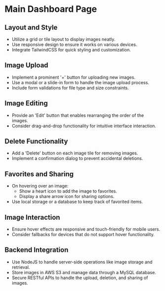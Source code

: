 # Main Dashboard Page

## Layout and Style
- Utilize a grid or tile layout to display images neatly.
- Use responsive design to ensure it works on various devices.
- Integrate TailwindCSS for quick styling and customization.

## Image Upload
- Implement a prominent '+' button for uploading new images.
- Use a modal or a slide-in form to handle the image upload process.
- Include form validations for file type and size constraints.

## Image Editing
- Provide an 'Edit' button that enables rearranging the order of the images.
- Consider drag-and-drop functionality for intuitive interface interaction.

## Delete Functionality
- Add a 'Delete' button on each image tile for removing images.
- Implement a confirmation dialog to prevent accidental deletions.

## Favorites and Sharing
- On hovering over an image:
  - Show a heart icon to add the image to favorites.
  - Display a share arrow icon for sharing options.
- Use local storage or a database to keep track of favorited items.

## Image Interaction
- Ensure hover effects are responsive and touch-friendly for mobile users.
- Consider fallbacks for devices that do not support hover functionality.

## Backend Integration
- Use NodeJS to handle server-side operations like image storage and retrieval.
- Store images in AWS S3 and manage data through a MySQL database.
- Secure RESTful APIs to handle the upload, deletion, and sharing of images.
